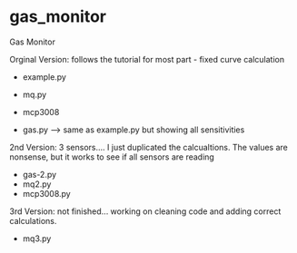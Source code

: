 # gas_monitor
Gas Monitor

Orginal Version: follows the tutorial for most part - fixed curve calculation
- example.py
- mq.py
- mcp3008

- gas.py --> same as example.py but showing all sensitivities

2nd Version: 3 sensors.... I just duplicated the calcualtions. The values are nonsense, but it works to see if all sensors are reading
- gas-2.py
- mq2.py
- mcp3008.py

3rd Version: not finished... working on cleaning code and adding correct calculations.
- mq3.py

